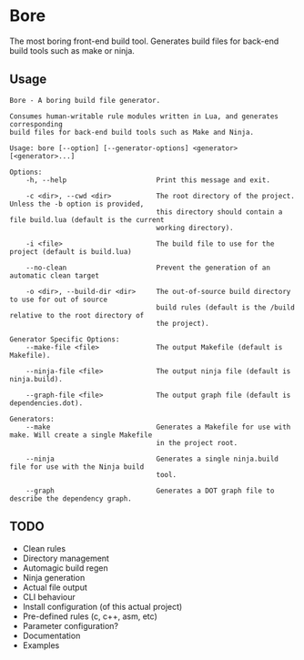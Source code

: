 # Bore
The most boring front-end build tool. Generates build files for back-end build
tools such as make or ninja.

## Usage
```
Bore - A boring build file generator.

Consumes human-writable rule modules written in Lua, and generates corresponding
build files for back-end build tools such as Make and Ninja.

Usage: bore [--option] [--generator-options] <generator> [<generator>...]

Options:
    -h, --help                      Print this message and exit.

    -c <dir>, --cwd <dir>           The root directory of the project. Unless the -b option is provided,
                                    this directory should contain a file build.lua (default is the current
                                    working directory).

    -i <file>                       The build file to use for the project (default is build.lua)

    --no-clean                      Prevent the generation of an automatic clean target

    -o <dir>, --build-dir <dir>     The out-of-source build directory to use for out of source
                                    build rules (default is the /build relative to the root directory of
                                    the project).

Generator Specific Options:
    --make-file <file>              The output Makefile (default is Makefile).

    --ninja-file <file>             The output ninja file (default is ninja.build).

    --graph-file <file>             The output graph file (default is dependencies.dot).

Generators:
    --make                          Generates a Makefile for use with make. Will create a single Makefile
                                    in the project root.

    --ninja                         Generates a single ninja.build file for use with the Ninja build
                                    tool.

    --graph                         Generates a DOT graph file to describe the dependency graph.

```

## TODO
 * Clean rules
 * Directory management
 * Automagic build regen
 * Ninja generation
 * Actual file output
 * CLI behaviour
 * Install configuration (of this actual project)
 * Pre-defined rules (c, c++, asm, etc)
 * Parameter configuration?
 * Documentation
 * Examples

